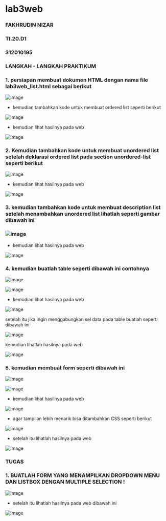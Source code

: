 # lab3web
### FAKHRUDIN NIZAR

### TI.20.D1

### 312010195

### LANGKAH - LANGKAH PRAKTIKUM

### 1. persiapan membuat dokumen HTML dengan nama file lab3web_list.html sebagai berikut

![image](https://user-images.githubusercontent.com/101658076/160271897-5a4c1018-35ee-4690-9803-0be56a30d916.png)

- kemudian tambahkan kode untuk membuat ordered list seperti berikut

![image](https://user-images.githubusercontent.com/101658076/160271916-04a748e8-c05f-405b-a5df-eafc0830de71.png)

- kemudian lihat hasilnya pada web 

![image](https://user-images.githubusercontent.com/101658076/160271952-edfa52de-6e01-48f6-9db6-2ace9424cd91.png)

### 2. Kemudian tambahkan kode untuk membuat unordered list setelah deklarasi ordered list pada section unordered-list seperti berikut

![image](https://user-images.githubusercontent.com/101658076/160271971-84321f19-c660-482e-96e2-85d71abb2ac8.png)

- kemudian lihat hasilnya pada web 

![image](https://user-images.githubusercontent.com/101658076/160271977-d64a518e-2be7-4d21-94ea-4de1844a361c.png)

### 3. kemudian tambahkan kode untuk membuat description list setelah menambahkan unordered list lihatlah seperti gambar dibawah ini 

### ![image](https://user-images.githubusercontent.com/101658076/160271998-c7cdd217-2bd6-427c-b306-e2c490b20a43.png)

- kemudian lihat hasilnya pada web

![image](https://user-images.githubusercontent.com/101658076/160272006-68481f1b-3d83-4ac8-acfb-cdf22c98fd59.png)

### 4. kemudian buatlah table seperti dibawah ini contohnya 

![image](https://user-images.githubusercontent.com/101658076/160272021-f11a6077-4d11-432c-a1c6-8d7fd5f3a92b.png)

![image](https://user-images.githubusercontent.com/101658076/160272031-3b3661b8-4947-4d32-90ba-5a26b670ef1b.png)

- kemudian lihat hasilnya pada web

![image](https://user-images.githubusercontent.com/101658076/160272044-f7b7f0bd-173e-4942-b964-d22ceccbac4b.png)

setelah itu jika ingin menggabungkan sel data pada table buatlah seperti dibawah ini 

![image](https://user-images.githubusercontent.com/101658076/160272074-04c2e928-3c9b-46da-a637-2f236f378d62.png)

kemudian lihatlah hasilnya pada web 

![image](https://user-images.githubusercontent.com/101658076/160272093-8e212532-dc26-4f80-872f-08610e2f3cec.png)

### 5. kemudian membuat form seperti dibawah ini 

![image](https://user-images.githubusercontent.com/101658076/160272113-30c0043c-bec2-4993-8bdd-6d1c28d0a93a.png)

![image](https://user-images.githubusercontent.com/101658076/160272118-cd307297-7285-439d-9be1-5e776192e7f7.png)

- kemudian lihat hasilnya pada web

![image](https://user-images.githubusercontent.com/74331125/161076213-e3b8c667-9359-4feb-b4fb-62fbcc12ec12.png)

- agar tampilan lebih menarik bisa ditambahkan CSS seperti berikut 

![image](https://user-images.githubusercontent.com/101658076/160272131-b36b5cc1-93cc-4ec9-8d35-ab45d09987f8.png)

- setelah itu lihatlah hasilnya pada web 

![image](https://user-images.githubusercontent.com/101658076/160272139-0920d6f7-cb5d-45f2-b6d7-1be5f844b86a.png)

### TUGAS 

### 1. BUATLAH FORM YANG MENAMPILKAN DROPDOWN MENU DAN LISTBOX DENGAN MULTIPLE SELECTION !

![image](https://user-images.githubusercontent.com/101658076/160272151-d57a4095-c271-425e-9bfb-902333a5a944.png)

- setelah itu lihatlah hasilnya pada web dibawah ini 

![image](https://user-images.githubusercontent.com/101658076/160272156-58c76222-1d51-4d9c-8351-1a3fcd7565ce.png)
